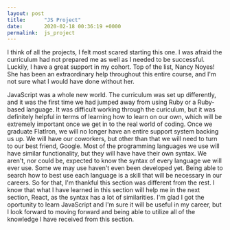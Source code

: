 ```yaml
---
layout: post
title:      "JS Project"
date:       2020-02-18 00:36:19 +0000
permalink:  js_project
---
```


I think of all the projects, I felt most scared starting this one. I was afraid the curriculum had not prepared me as well as I needed to be successful. Luckily, I have a great support in my cohort. Top of the list, Nancy Noyes! She has been an extraordinary help throughout this entire course, and I'm not sure what I would have done without her. 

JavaScript was a whole new world. The curriculum was set up differently, and it was the first time we had jumped away from using Ruby or a Ruby-based language. It was difficult working through the curiculum, but it was definitely helpful in terms of learning how to learn on our own, which will be extremely important once we get in to the real world of coding. Once we graduate FlatIron, we will no longer have an entire support system backing us up. We will have our coworkers, but other than that we will need to turn to our best friend, Google. Most of the programming languages we use will have similar functionality, but they will have have their own syntax. We aren't, nor could be, expected to know the syntax of every language we will ever use. Some we may use haven't even been developed yet. Being able to search how to best use each language is a skill that will be necessary in our careers. So for that, I'm thankful this section was different from the rest. I know that what I have learned in this section will help me in the next section, React, as the syntax has a lot of similarities. I'm glad I got the oportunity to learn JavaScript and I'm sure it will be useful in my career, but I look forward to moving forward and being able to utilize all of the knowledge I have received from this section.
